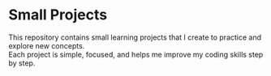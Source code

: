 # Small Projects

This repository contains small learning projects that I create to practice and explore new concepts.  
Each project is simple, focused, and helps me improve my coding skills step by step.
